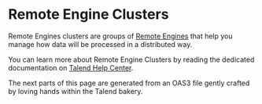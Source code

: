 # Remote Engine Clusters
Remote Engines clusters are groups of [Remote Engines](remote-engines.md) that help you manage how data will be processed in a distributed way.

You can learn more about Remote Engine Clusters by reading the dedicated documentation on [Talend Help Center](http://www.help.talend.com).

The next parts of this page are generated from an OAS3 file gently crafted by loving hands within the Talend bakery.